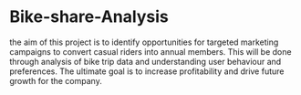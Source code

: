 # Bike-share-Analysis
the aim of this project is to identify opportunities for targeted marketing campaigns to convert casual riders into annual members. This will be done through analysis of bike trip data and understanding user behaviour and preferences. The ultimate goal is to increase profitability and drive future growth for the company.
